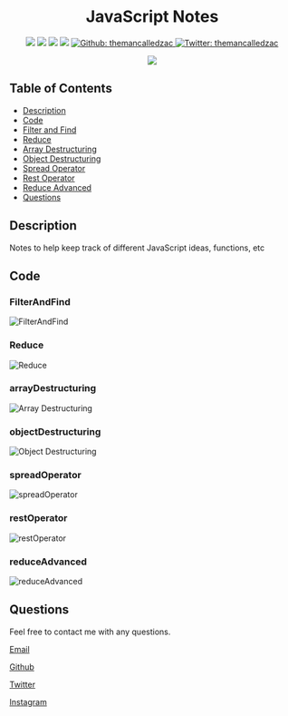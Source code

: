 <h1 align="center">JavaScript Notes </h1>

<p align="center">
    <img src="https://img.shields.io/github/repo-size/themancalledzac/JavaScript_Notes" />
    <img src="https://img.shields.io/github/languages/top/themancalledzac/JavaScript_Notes"  />
    <img src="https://img.shields.io/github/issues/themancalledzac/JavaScript_Notes" />
    <img src="https://img.shields.io/github/last-commit/themancalledzac/JavaScript_Notes" >
    <a href="https://github.com/themancalledzac">
        <img alt="Github: themancalledzac" src="https://img.shields.io/github/followers/themancalledzac?style=social" target="_blank" />
    </a>
    <a href="https://twitter.com/themancalledzac">
        <img alt="Twitter: themancalledzac" src="https://img.shields.io/twitter/follow/themancalledzac.svg?style=social" target="_blank" />
    </a>
</p>
  
<p align="center">
    <img src="https://img.shields.io/badge/Javascript-yellow" />

</p>

## Table of Contents

- [Description](#description)
- [Code](#code)
- [Filter and Find](#FilterAndFind)
- [Reduce](#Reduce)
- [Array Destructuring](#arrayDestructuring)
- [Object Destructuring](#objectDestructuring)
- [Spread Operator](#spreadOperator)
- [Rest Operator](#restOperator)
- [Reduce Advanced](#reduceAdvanced)
- [Questions](#questions)

## Description

Notes to help keep track of different JavaScript ideas, functions, etc

## Code

### FilterAndFind

![FilterAndFind](./images/Notes.filterAndFind.PNG)

### Reduce

![Reduce](./images/Notes.reduce.PNG)

### arrayDestructuring

![Array Destructuring](./images/Notes.array_Destructuring.PNG)

### objectDestructuring

![Object Destructuring](./images/Notes.objectDestructuring.PNG)

### spreadOperator

![spreadOperator](./images/Notes.spreadOperator.PNG)

### restOperator

![restOperator](./images/Notes.restOperator.PNG)

### reduceAdvanced

![reduceAdvanced](./images/Notes.reduceAdvanced.PNG)

## Questions

Feel free to contact me with any questions.

[Email](mailto:themancalledzac@gmail.com)

[Github](https://github.com/themancalledzac)

[Twitter](https://twitter.com/themancalledzac)

[Instagram](https://www.instagram.com/themancalledzac/)
